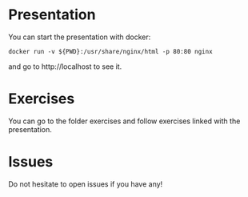 # Presentation

You can start the presentation with docker:

```
docker run -v ${PWD}:/usr/share/nginx/html -p 80:80 nginx
```

and go to http://localhost to see it.

# Exercises

You can go to the folder exercises and follow exercises linked with the presentation.

# Issues

Do not hesitate to open issues if you have any!
